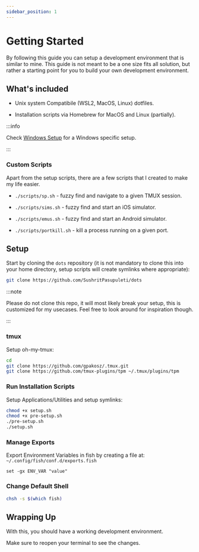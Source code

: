 ```yaml
---
sidebar_position: 1
---
```


# Getting Started

By following this guide you can setup a development environment that is similar to mine. This guide is not meant to be a one size fits all solution, but rather a starting point for you to build your own development environment.

## What's included

- Unix system Compatibile (WSL2, MacOS, Linux) dotfiles.

- Installation scripts via Homebrew for MacOS and Linux (partially).

:::info

Check [Windows Setup](/docs/environment-setup/windows) for a Windows specific setup.

:::

### Custom Scripts

Apart from the setup scripts, there are a few scripts that I created to make my life easier.

- `./scripts/sp.sh` - fuzzy find and navigate to a given TMUX session.

- `./scripts/sims.sh` - fuzzy find and start an iOS simulator.

- `./scripts/emus.sh` - fuzzy find and start an Android simulator.

- `./scripts/portkill.sh` - kill a process running on a given port.

## Setup

Start by cloning the `dots` repository (it is not mandatory to clone this into your home directory, setup scripts will create symlinks where appropriate):

```bash
git clone https://github.com/SushritPasupuleti/dots
```
:::note

Please do not clone this repo, it will most likely break your setup, this is customized for my usecases. Feel free to look around for inspiration though.

:::

### tmux

Setup oh-my-tmux:

```bash
cd
git clone https://github.com/gpakosz/.tmux.git
git clone https://github.com/tmux-plugins/tpm ~/.tmux/plugins/tpm
```

### Run Installation Scripts

Setup Applications/Utilities and setup symlinks:

```bash
chmod +x setup.sh
chmod +x pre-setup.sh
./pre-setup.sh
./setup.sh
```

### Manage Exports

Export Environment Variables in fish by creating a file at: `~/.config/fish/conf.d/exports.fish`

```fish
set -gx ENV_VAR "value"
```

### Change Default Shell

```bash
chsh -s $(which fish)
```

## Wrapping Up

With this, you should have a working development environment.

Make sure to reopen your terminal to see the changes.
